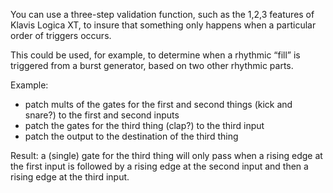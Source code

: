 You can use a three-step validation function, such as the 1,2,3 features of Klavis Logica XT, to insure that something only happens when a particular order of triggers occurs.

This could be used, for example, to determine when a rhythmic “fill” is triggered from a burst generator, based on two other rhythmic parts.

Example:

- patch mults of the gates for the first and second things (kick and snare?) to the first and second inputs
- patch the gates for the third thing (clap?) to the third input
- patch the output to the destination of the third thing

Result: a (single) gate for the third thing will only pass when a rising edge at the first input is followed by a rising edge at the second input and then a rising edge at the third input.

